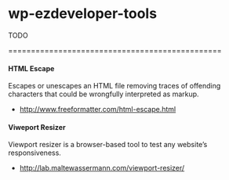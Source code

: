 wp-ezdeveloper-tools
====================

TODO

===============================================

#### HTML Escape

Escapes or unescapes an HTML file removing traces of offending characters that could be wrongfully interpreted as markup.

- http://www.freeformatter.com/html-escape.html


#### Viweport Resizer

Viewport resizer is a browser-based tool to test any website’s responsiveness.

- http://lab.maltewassermann.com/viewport-resizer/
